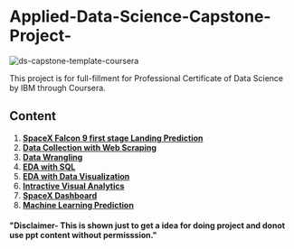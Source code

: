 # Applied-Data-Science-Capstone-Project-
![ds-capstone-template-coursera](https://user-images.githubusercontent.com/107030716/174971885-15524965-13bf-4301-9133-fd68b1ba9cf7.jpg)

This project is for full-fillment for Professional Certificate of Data Science by IBM through Coursera.








## Content
1. [**SpaceX Falcon 9 first stage Landing Prediction**](https://github.com/Soni-Test/Applied-Data-Science-Capstone-Project-/blob/Master/Capstone%20Project%20SpaceX%20.ipynb)
2. [**Data Collection with Web Scraping**]()
3. [**Data Wrangling**]()
4. [**EDA with SQL**]()
5. [**EDA with Data Visualization**]()
6. [**Intractive Visual Analytics**]()
7. [**SpaceX Dashboard**]()
8. [**Machine Learning Prediction**]() 















#### "Disclaimer- This is shown just to get a idea for doing project and donot use ppt content without permisssion."
